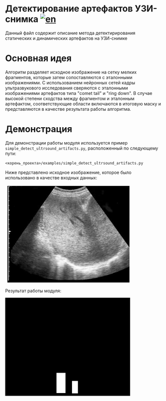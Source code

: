 # Детектирование артефактов УЗИ-снимка [![en](https://img.shields.io/badge/en-ru-green.svg)](../en/detect_ultrasound_artifacts.md)
Данный файл содержит описание метода детектирирования статических и динамических артефактов на УЗИ-снимке

# Основная идея
Алгоритм разделяет исходное изображение на сетку мелких фрагментов, которые затем сопоставляются с эталонными изображениями. С использованием нейронных сетей кадры ультразвукового исследования сверяются с эталонными изображениями артефактов типа "comet tail" и "ring down". В случае высокой степени сходства между фрагментом и эталонным артефактом, соответствующие области включаются в итоговую маску и представляются в качестве результата работы алгоритма.

# Демонстрация
Для демонстрации работы модуля используется пример `simple_detect_ultrsound_artifacts.py`, расположенный по следующему пути:
```
<корень_проекта>/examples/simple_detect_ultrsound_artifacts.py
```
Ниже представлено исходное изображение, которое было использовано в качестве входных данных:

![raw detect artifact ultrasound](/doc/assets/raw_detect_artifact_ultrasound.png)    

Результат работы модуля:

![result detect artifact ultrasound](/doc/assets/result_detect_artifact_ultrasound.png)
